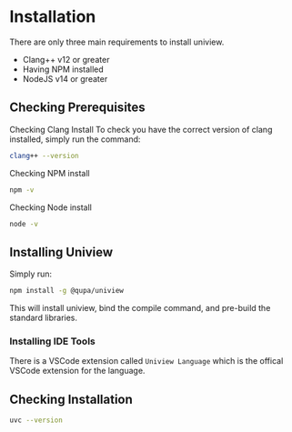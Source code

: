 # Installation

There are only three main requirements to install uniview.

- Clang++ v12 or greater
- Having NPM installed
- NodeJS v14 or greater


## Checking Prerequisites

Checking Clang Install
	To check you have the correct version of clang installed, simply run the command:
```sh
clang++ --version
```


Checking NPM install
```sh
npm -v
```

Checking Node install
```sh
node -v
```


## Installing Uniview

Simply run:
```sh
npm install -g @qupa/uniview
```

This will install uniview, bind the compile command, and pre-build the standard libraries.

### Installing IDE Tools  
There is a VSCode extension called ``Uniview Language`` which is the offical VSCode extension for the language.



## Checking Installation
```sh
uvc --version
```